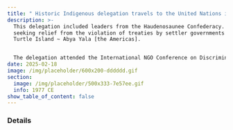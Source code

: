 ```yaml
---
title: " Historic Indigenous delegation travels to the United Nations in Geneva"
description: >-
  This delegation included leaders from the Haudenosaunee Confederacy. They went
  seeking relief from the violation of treaties by settler governments across
  Turtle Island ~ Abya Yala [the Americas]. 


  The delegation attended the International NGO Conference on Discrimination against Indigenous Populations in the Americas. The conference took place through the Sub-Committee on Racism, Racial Discrimination, Apartheid and Decolonization of the Special Committee on Human Rights, which is part of the United Nations Economic and Social Council (ECOSOC). 
date: 2025-02-18
image: /img/placeholder/600x200-dddddd.gif
section:
  image: /img/placeholder/500x333-7e57ee.gif
  info: 1977 CE
show_table_of_content: false
---
```

### Details
